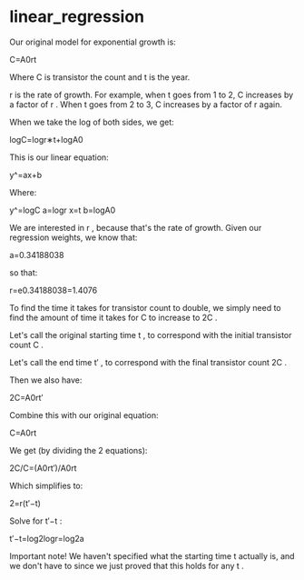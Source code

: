 # linear_regression

Our original model for exponential growth is:

C=A0rt 

Where  C  is transistor the count and  t  is the year.

r  is the rate of growth. For example, when  t  goes from 1 to 2,  C  increases by a factor of  r . When  t  goes from 2 to 3,  C  increases by a factor of  r  again.

When we take the log of both sides, we get:

logC=logr∗t+logA0 

This is our linear equation:

y^=ax+b 

Where:

y^=logC 
a=logr 
x=t 
b=logA0 

We are interested in  r , because that's the rate of growth. Given our regression weights, we know that:

a=0.34188038 

so that:

r=e0.34188038=1.4076 

To find the time it takes for transistor count to double, we simply need to find the amount of time it takes for  C  to increase to  2C .

Let's call the original starting time  t , to correspond with the initial transistor count  C .

Let's call the end time  t′ , to correspond with the final transistor count  2C .

Then we also have:

2C=A0rt′ 

Combine this with our original equation:

C=A0rt 

We get (by dividing the 2 equations):

2C/C=(A0rt′)/A0rt 

Which simplifies to:

2=r(t′−t) 

Solve for  t′−t :

t′−t=log2logr=log2a 

Important note! We haven't specified what the starting time  t  actually is, and we don't have to since we just proved that this holds for any  t .
